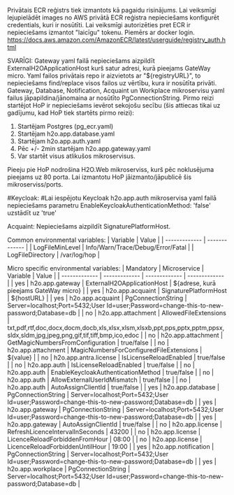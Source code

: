 Privātais ECR reģistrs tiek izmantots kā pagaidu risinājums.
Lai veiksmīgi lejupielādēt images no AWS privātā ECR reģistra nepieciešams konfigurēt credentials, kuri ir nosūtīti.
Lai veiksmīgi autorizēties pret ECR ir nepieciešams izmantot "laicīgu" tokenu. Piemērs ar docker login.
https://docs.aws.amazon.com/AmazonECR/latest/userguide/registry_auth.html

SVARĪGI:
Gateway yaml failā nepieciešams aizpildīt ExternalH2OApplicationHost kurš satur adresi, kurā pieejams GateWay micro.
Yaml failos privātais repo ir aizvietots ar "${registryURL}", to nepieciešams find/replace visos failos uz vērtību, kura ir nosūtīta privāti.
Gateway, Database, Notification, Acquaint un Workplace mikroservisu yaml failus jāpapildina/jānomaina ar nosūtīto PgConnectionString.
Pirmo reizi startējot HoP ir nepieciešams ievērot sekojošu secību (šis attiecas tikai uz gadījumu, kad HoP tiek startēts pirmo reizi):
1. Startējam Postgres (pg_ecr.yaml)
2. Startējam h2o.app.database.yaml
3. Startējam h2o.app.auth.yaml
4. Pēc +/- 2min startējam h2o.app.gateway.yaml
5. Var startēt visus atlikušos mikroservisus.

Pieeju pie HoP nodrošina H2O.Web mikroserviss, kurš pēc noklusējuma pieejams uz 80 porta. Lai izmantotu HoP jāizmanto/jāpublicē šis mikroserviss/ports.

#Keycloak:
#Lai iespējotu Keycloak h2o.app.auth mikroservisa yaml failā nepieciešams parametru EnableKeycloakAuthenticationMethod: 'false' uzstādīt uz 'true'

Acquaint:
Nepieciešams aizpildīt SignaturePlatformHost.


Common environmental variables:
| Variable  | Value |
| ------------- | ------------- |
| LogFileMinLevel  | Info/Warn/Trace/Debug/Error/Fatal  |
| LogFileDirectory  | /var/log/hop  |

Micro specific environmental variables:
| Mandatory | Microservice | Variable | Value |
| ------------- | ------------- | ------------- | ------------- |
| yes | h2o.app.gateway | ExternalH2OApplicationHost | ${adrese, kurā pieejams GateWay micro} |
| yes | h2o.app.acquaint | SignaturePlatformHost | ${hostURL} |
| yes | h2o.app.acquaint | PgConnectionString | Server=localhost;Port=5432;User Id=user;Password=change-this-to-new-password;Database=db |
| no | h2o.app.attachment | AllowedFileExtensions | txt,pdf,rtf,doc,docx,docm,docb,xls,xlsx,xlsm,xlsxb,ppt,pps,pptx,pptm,ppsx,sldx,sldm,jpg,jpeg,png,gif,tif,tiff,bmp,ico,edoc |
| no | h2o.app.attachment | GetMagicNumbersFromConfiguration | true/false |
| no | h2o.app.attachment | MagicNumbersForConfiguredFileExtensions | ${value} |
| no | h2o.app.antra.license | IsLicenseReloadEnabled | true/false |
| no | h2o.app.auth | IsLicenseReloadEnabled | true/false |
| no | h2o.app.auth | EnableKeycloakAuthenticationMethod | true/false |
| no | h2o.app.auth | AllowExternalUserIdMismatch | true/false |
| no | h2o.app.auth | AutoAssignClientId | true/false |
| yes | h2o.app.database | PgConnectionString | Server=localhost;Port=5432;User Id=user;Password=change-this-to-new-password;Database=db |
| yes | h2o.app.gateway | PgConnectionString | Server=localhost;Port=5432;User Id=user;Password=change-this-to-new-password;Database=db |
| yes | h2o.app.gateway | AutoAssignClientId | true/false |
| no | h2o.app.license | RefreshLicenceIntervalInSeconds | 43200 |
| no | h2o.app.license | LicenceReloadForbiddenFromHour | 08:00 |
| no | h2o.app.license | LicenceReloadForbiddenUntilHour | 19:00 |
| yes | h2o.app.notification | PgConnectionString | Server=localhost;Port=5432;User Id=user;Password=change-this-to-new-password;Database=db |
| yes | h2o.app.workplace | PgConnectionString | Server=localhost;Port=5432;User Id=user;Password=change-this-to-new-password;Database=db |